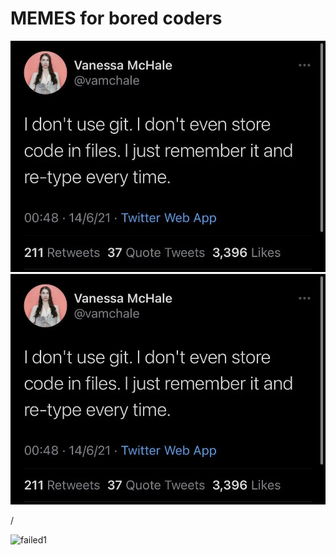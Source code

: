 # MEMES for bored coders

![meme 1](./meme1.webp)
![meme](meme1.webp)

/

![failed1](https://media.tenor.com/A-xepNszV9YAAAAi/ai-bot.gif)